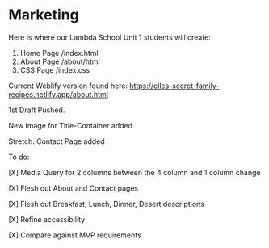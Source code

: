 # Marketing

Here is where our Lambda School Unit 1 students will create:

1) Home Page /index.html
2) About Page /about/html
3) CSS Page /index.css

Current Weblify version found here: https://elles-secret-family-recipes.netlify.app/about.html

1st Draft Pushed.

New image for Title-Container added 

Stretch: Contact Page added

To do: 

[X] Media Query for 2 columns between the 4 column and 1 column change 

[X] Flesh out About and Contact pages

[X] Flesh out Breakfast, Lunch, Dinner, Desert descriptions

[X] Refine accessibility 

[X] Compare against MVP requirements
